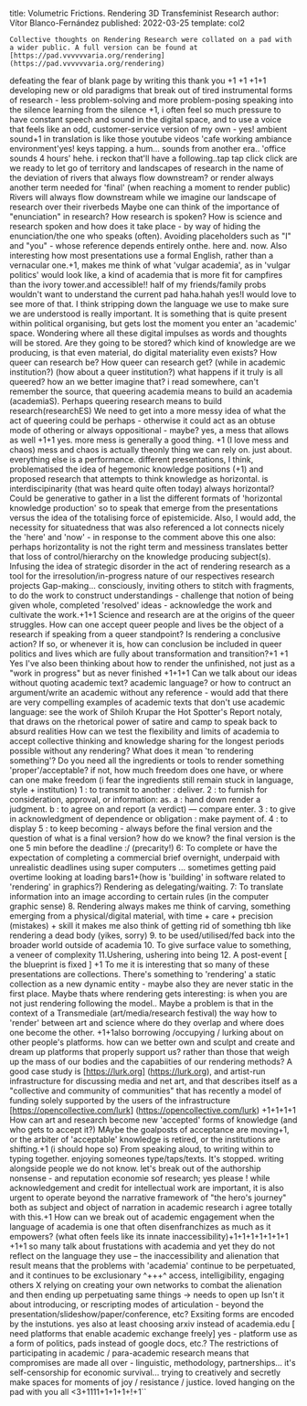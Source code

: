 title: Volumetric Frictions. Rendering 3D Transfeminist Research
author: Vítor Blanco-Fernández
published: 2022-03-25
template: col2




``Collective thoughts on Rendering Research were collated on a pad with a wider public. A full version can be found at [https://pad.vvvvvvaria.org/rendering] (https://pad.vvvvvvaria.org/rendering)``

defeating the fear of blank page by writing this thank you +1 +1 +1+1
developing new or old paradigms that break out of tired instrumental forms of research - less problem-solving and more problem-posing
speaking into the silence
learning from the silence +1, i often feel so much pressure to have constant speech and sound in the digital space, and to use a voice that feels like an odd, customer-service version of my own - yes! 
ambient sound+1 in translation is like those youtube videos 'cafe working ambiance environment'yes! keys tapping. a hum... sounds from another era.. 'office sounds 4 hours' hehe. i reckon that'll have a following..tap tap click click
are we ready to let go of territory and landscapes of research in the name of the deviation of rivers that always flow downstream? or render always another term needed for 'final' (when reaching a moment to render public)
Rivers will always flow downstream while we imagine our landscape of research over their riverbeds
Maybe one can think of the importance of "enunciation" in research? How research is spoken? 
How is science and research spoken and how does it take place -  by way of hiding the enunciation/the one who speaks (often). Avoiding placeholders such as "I" and "you"  - whose reference depends entirely onthe. here and. now.
Also interesting how most presentations use a formal English, rather than a vernacular one.+1, makes me think of what 'vulgar academia', as in 'vulgar politics' would look like, a kind of academia that is more fit for campfires than the ivory tower.and accessible!! half of my friends/family probs wouldn't want to understand the current pad haha.hahah yes!I would love to see more of that. I think stripping down the language we use to make sure we are understood is really important. It is something that is quite present within political organising, but gets lost the moment you enter an 'academic' space.
Wondering where all these digital impulses as words and thoughts will be stored. Are they going to be stored? which kind of knowledge are we producing, is that even material, do digital materiality even exists?
How queer can research be? How queer can research get? (while in academic institution?) (how about a queer institution?)
what happens if it truly is all queered? how an we better imagine that? i read somewhere, can't remember the source, that queering academia means to build an academia (academiaS). Perhaps queering research means to build research(researchES)
We need to get into a more messy idea of what the act of queering could be perhaps - otherwise it could act as an obtuse mode of othering or always oppositional - maybe? yes, a mess that allows as well +1+1 yes. more mess is generally a good thing. +1 (I love mess and chaos) mess and chaos is actually theonly thing we can rely on. just about. everything else is a performance. 
different presentations, I think, problematised the idea of hegemonic knowledge positions (+1) and proposed research that attempts to think knowledge as horizontal. is interdiscipinarity (that was heard quite often today) always horizontal? Could be generative to gather in a list the different formats of 'horizontal knowledge production' so to speak that emerge from the presentations versus the idea of the totalising force of epistemicide.
Also, I would add, the necessity for situatedness that was also referenced a lot connects nicely the 'here' and 'now' - in response to the comment above this one also: perhaps horizontality is not the right term and messiness translates better that loss of control/hierarchy on the knowledge producing subject(s). Infusing the idea of strategic disorder in the act of rendering research as a tool for the irresolution/in-progress nature of our respectives research projects
Gap-making... consciously, inviting others to stitch with fragments, to do the work to construct understandings - challenge that notion of being given whole, completed 'resolved' ideas - acknowledge the work and cultivate the work.+1+1
Science and research are at the origins of the queer struggles. How can one accept queer people and lives be the object of a research if speaking from a queer standpoint?
Is rendering a conclusive action? If so, or whenever it is, how can conclusion be included in queer politics and lives which are fully about transformation and transition?+1 +1 Yes I've also been thinking about how to render the unfinished, not just as a "work in progress" but as never finished +1+1+1
Can we talk about our ideas without quoting academic text? academic language? or how to contruct an argument/write an academic without any reference - would add that there are very compelling examples of academic texts that don't use academic language: see the work of Shiloh Krupar the Hot Spotter's Report notaly, that draws on the rhetorical power of satire and camp to speak back to absurd realities
How can we test the flexibility and limits of academia to accept collective thinking and knowledge sharing for the longest periods possible without any rendering?
What does it mean 'to rendering something'?
Do you need all the ingredients or tools to render something 'proper'/acceptable?
if not, how much freedom does one have, or where can one make freedom (i fear the ingredients still remain stuck in language, style + institution) 
1 : to transmit to another : deliver. 
2 : to furnish for consideration, approval, or information: as. a : hand down render a judgment. b : to agree on and report (a verdict) — compare enter. 
3 : to give in acknowledgment of dependence or obligation : make payment of.
4 : to display
5 : to keep becoming - always before the final version and the question of what is a final version? how do we know? the final version is the one 5 min before the deadline :/ (precarity!)
6: To complete or have the expectation of completing a commercial brief overnight, underpaid with unrealistic deadlines using super computers ... sometimes  getting paid overtime looking at loading bars1+(how is 'building' in software related to 'rendering' in graphics?) Rendering as delegating/waiting.
7: To translate information into an image according to certain rules (in the computer graphic sense)
8. Rendering always makes me think of carving, something emerging from a physical/digital material, with time + care + precision (mistakes) + skill
it makes me also think of getting rid of something tbh like rendering a dead body (yikes, sorry) 
9. to be used/utilised/fed back into the broader world outside of academia
10. To give surface value to something, a veneer of complexity 
11.Ushering, ushering into being 
12. A post-event [ the blueprint is fixed ] +1
To me it is interesting that so many of these presentations are collections. There's something to 'rendering' a static collection as a new dynamic entity - maybe also they are never static in the first place. Maybe thats where rendering gets interesting: is when you are not just rendering following the model.. Maybe a problem is that in the context of a Transmediale (art/media/research festival) the way how to 'render' between art and science where do they overlap and where does one become the other. +1+1also borrowing /occupying / lurking about on other people's platforms. how can we better own and sculpt and create and dream up platforms that properly support us? rather than those that weigh up the mass of our bodies and the capabiities of our rendering methods? A good case study is [https://lurk.org] (https://lurk.org), and artist-run infrastructure for discussing media and net art, and that describes itself as a "collective and community of communities" that has recently a model of funding solely supported by the users of the infrastructure [https://opencollective.com/lurk] (https://opencollective.com/lurk) +1+1+1+1
How can art and research become new 'accepted' forms of knowledge (and who gets to accept it?) 
MAybe the goalposts of acceptance are moving+1, or the arbiter of 'acceptable' knowledge is retired, or the institutions are shifting.+1 (i should hope so)
From speaking aloud, to writing within
to typing together. enjoying someones type/taps/texts. It's stopped.
writing alongside people we do not know. 
let's break out of the authorship nonsense - and reputation economie sof research; yes please !
while acknowledgement and credit for intellectual work are important, it is also urgent to operate beyond the narrative framework of "the hero's journey" both as subject and object of narration in academic research i agree totally with this.+1 
How can we break out of academic engagement when the language of academia is one that often disenfranchizes as much as it empowers? (what often feels like its innate inaccessibility)+1+1+1+1+1+1+1 +1+1
so many talk about frustations with academia and yet they do not reflect on the language they use – the inaccessibility and alienation that result means that the problems with 'academia' continue to be perpetuated, and it continues to be exclusionary
^+++^ access, intelligibility, engaging others X relying on creating your own networks to combat the alienation and then ending up perpetuating same things -> needs to open up
Isn't it about introducing, or rescripting modes of articulation - beyond the presentation/slideshow/paper/conference, etc? Exsiting forms are encoded by the instutions.
yes also at least choosing arxiv instead of academia.edu [ need platforms that enable academic exchange freely] yes - platform use as a form of politics, pads instead of google docs, etc.?
The restrictions of participating in academic / para-academic research means that compromises are made all over - linguistic, methodology, partnerships... it's self-censorship for economic survival... trying to creatively and secretly make spaces for moments of joy / resistance / justice. 
loved hanging on the pad with you all <3+1111+1+1+1+!+1``